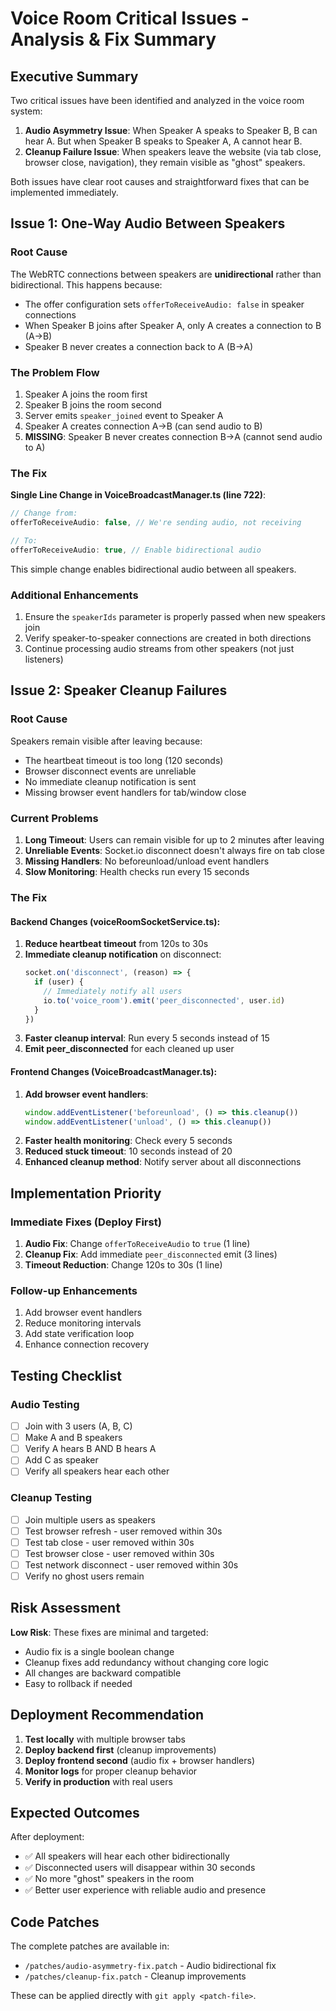 # Voice Room Critical Issues - Analysis & Fix Summary

## Executive Summary

Two critical issues have been identified and analyzed in the voice room system:

1. **Audio Asymmetry Issue**: When Speaker A speaks to Speaker B, B can hear A. But when Speaker B speaks to Speaker A, A cannot hear B.
2. **Cleanup Failure Issue**: When speakers leave the website (via tab close, browser close, navigation), they remain visible as "ghost" speakers.

Both issues have clear root causes and straightforward fixes that can be implemented immediately.

## Issue 1: One-Way Audio Between Speakers

### Root Cause
The WebRTC connections between speakers are **unidirectional** rather than bidirectional. This happens because:
- The offer configuration sets `offerToReceiveAudio: false` in speaker connections
- When Speaker B joins after Speaker A, only A creates a connection to B (A→B)
- Speaker B never creates a connection back to A (B→A)

### The Problem Flow
1. Speaker A joins the room first
2. Speaker B joins the room second
3. Server emits `speaker_joined` event to Speaker A
4. Speaker A creates connection A→B (can send audio to B)
5. **MISSING**: Speaker B never creates connection B→A (cannot send audio to A)

### The Fix
**Single Line Change in VoiceBroadcastManager.ts (line 722)**:
```typescript
// Change from:
offerToReceiveAudio: false, // We're sending audio, not receiving

// To:
offerToReceiveAudio: true, // Enable bidirectional audio
```

This simple change enables bidirectional audio between all speakers.

### Additional Enhancements
1. Ensure the `speakerIds` parameter is properly passed when new speakers join
2. Verify speaker-to-speaker connections are created in both directions
3. Continue processing audio streams from other speakers (not just listeners)

## Issue 2: Speaker Cleanup Failures

### Root Cause
Speakers remain visible after leaving because:
- The heartbeat timeout is too long (120 seconds)
- Browser disconnect events are unreliable
- No immediate cleanup notification is sent
- Missing browser event handlers for tab/window close

### Current Problems
1. **Long Timeout**: Users can remain visible for up to 2 minutes after leaving
2. **Unreliable Events**: Socket.io disconnect doesn't always fire on tab close
3. **Missing Handlers**: No beforeunload/unload event handlers
4. **Slow Monitoring**: Health checks run every 15 seconds

### The Fix

#### Backend Changes (voiceRoomSocketService.ts):
1. **Reduce heartbeat timeout** from 120s to 30s
2. **Immediate cleanup notification** on disconnect:
   ```typescript
   socket.on('disconnect', (reason) => {
     if (user) {
       // Immediately notify all users
       io.to('voice_room').emit('peer_disconnected', user.id)
     }
   })
   ```
3. **Faster cleanup interval**: Run every 5 seconds instead of 15
4. **Emit peer_disconnected** for each cleaned up user

#### Frontend Changes (VoiceBroadcastManager.ts):
1. **Add browser event handlers**:
   ```typescript
   window.addEventListener('beforeunload', () => this.cleanup())
   window.addEventListener('unload', () => this.cleanup())
   ```
2. **Faster health monitoring**: Check every 5 seconds
3. **Reduced stuck timeout**: 10 seconds instead of 20
4. **Enhanced cleanup method**: Notify server about all disconnections

## Implementation Priority

### Immediate Fixes (Deploy First)
1. **Audio Fix**: Change `offerToReceiveAudio` to `true` (1 line)
2. **Cleanup Fix**: Add immediate `peer_disconnected` emit (3 lines)
3. **Timeout Reduction**: Change 120s to 30s (1 line)

### Follow-up Enhancements
1. Add browser event handlers
2. Reduce monitoring intervals
3. Add state verification loop
4. Enhance connection recovery

## Testing Checklist

### Audio Testing
- [ ] Join with 3 users (A, B, C)
- [ ] Make A and B speakers
- [ ] Verify A hears B AND B hears A
- [ ] Add C as speaker
- [ ] Verify all speakers hear each other

### Cleanup Testing
- [ ] Join multiple users as speakers
- [ ] Test browser refresh - user removed within 30s
- [ ] Test tab close - user removed within 30s
- [ ] Test browser close - user removed within 30s
- [ ] Test network disconnect - user removed within 30s
- [ ] Verify no ghost users remain

## Risk Assessment

**Low Risk**: These fixes are minimal and targeted:
- Audio fix is a single boolean change
- Cleanup fixes add redundancy without changing core logic
- All changes are backward compatible
- Easy to rollback if needed

## Deployment Recommendation

1. **Test locally** with multiple browser tabs
2. **Deploy backend first** (cleanup improvements)
3. **Deploy frontend second** (audio fix + browser handlers)
4. **Monitor logs** for proper cleanup behavior
5. **Verify in production** with real users

## Expected Outcomes

After deployment:
- ✅ All speakers will hear each other bidirectionally
- ✅ Disconnected users will disappear within 30 seconds
- ✅ No more "ghost" speakers in the room
- ✅ Better user experience with reliable audio and presence

## Code Patches

The complete patches are available in:
- `/patches/audio-asymmetry-fix.patch` - Audio bidirectional fix
- `/patches/cleanup-fix.patch` - Cleanup improvements

These can be applied directly with `git apply <patch-file>`.